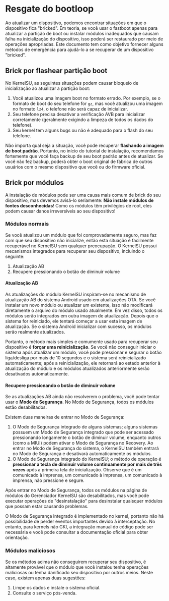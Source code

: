# Resgate do bootloop

Ao atualizar um dispositivo, podemos encontrar situações em que o dispositivo fica "bricked". Em teoria, se você usar o fastboot apenas para atualizar a partição de boot ou instalar módulos inadequados que causam falha na inicialização do dispositivo, isso poderá ser restaurado por meio de operações apropriadas. Este documento tem como objetivo fornecer alguns métodos de emergência para ajudá-lo a se recuperar de um dispositivo "bricked".

## Brick por flashear partição boot

No KernelSU, as seguintes situações podem causar bloqueio de inicialização ao atualizar a partição boot:

1. Você atualizou uma imagem boot no formato errado. Por exemplo, se o formato de boot do seu telefone for `gz`, mas você atualizou uma imagem no formato `lz4`, o telefone não será capaz de inicializar.
2. Seu telefone precisa desativar a verificação AVB para inicializar corretamente (geralmente exigindo a limpeza de todos os dados do telefone).
3. Seu kernel tem alguns bugs ou não é adequado para o flash do seu telefone.

Não importa qual seja a situação, você pode recuperar **flashando a imagem de boot padrão**. Portanto, no início do tutorial de instalação, recomendamos fortemente que você faça backup de seu boot padrão antes de atualizar. Se você não fez backup, poderá obter o boot original de fábrica de outros usuários com o mesmo dispositivo que você ou do firmware oficial.

## Brick por módulos

A instalação de módulos pode ser uma causa mais comum de brick do seu dispositivo, mas devemos avisá-lo seriamente: **Não instale módulos de fontes desconhecidas**! Como os módulos têm privilégios de root, eles podem causar danos irreversíveis ao seu dispositivo!

### Módulos normais

Se você atualizou um módulo que foi comprovadamente seguro, mas faz com que seu dispositivo não inicialize, então esta situação é facilmente recuperável no KernelSU sem qualquer preocupação. O KernelSU possui mecanismos integrados para recuperar seu dispositivo, incluindo o seguinte:

1. Atualização AB
2. Recupere pressionando o botão de diminuir volume

#### Atualização AB

As atualizações do módulo KernelSU inspiram-se no mecanismo de atualização AB do sistema Android usado em atualizações OTA. Se você instalar um novo módulo ou atualizar um existente, isso não modificará diretamente o arquivo do módulo usado atualmente. Em vez disso, todos os módulos serão integrados em outra imagem de atualização. Depois que o sistema for reiniciado, ele tentará começar a usar esta imagem de atualização. Se o sistema Android inicializar com sucesso, os módulos serão realmente atualizados.

Portanto, o método mais simples e comumente usado para recuperar seu dispositivo é **forçar uma reinicialização**. Se você não conseguir iniciar o sistema após atualizar um módulo, você pode pressionar e segurar o botão liga/desliga por mais de 10 segundos e o sistema será reinicializado automaticamente; após a reinicialização, ele retornará ao estado anterior à atualização do módulo e os módulos atualizados anteriormente serão desativados automaticamente.

#### Recupere pressionando o botão de diminuir volume

Se as atualizações AB ainda não resolverem o problema, você pode tentar usar o **Modo de Segurança**. No Modo de Segurança, todos os módulos estão desabilitados.

Existem duas maneiras de entrar no Modo de Segurança:

1. O Modo de Segurança integrado de alguns sistemas; alguns sistemas possuem um Modo de Segurança integrado que pode ser acessado pressionando longamente o botão de diminuir volume, enquanto outros (como a MIUI) podem ativar o Modo de Segurança no Recovery. Ao entrar no Modo de Segurança do sistema, o KernelSU também entrará no Modo de Segurança e desativará automaticamente os módulos.
2. O Modo de Segurança integrado do KernelSU; o método de operação é **pressionar a tecla de diminuir volume continuamente por mais de três vezes** após a primeira tela de inicialização. Observe que é um comunicado à imprensa, um comunicado à imprensa, um comunicado à imprensa, não pressione e segure.

Após entrar no Modo de Segurança, todos os módulos na página de módulos do Gerenciador KernelSU são desabilitados, mas você pode executar operações de "desinstalação" para desinstalar quaisquer módulos que possam estar causando problemas.

O Modo de Segurança integrado é implementado no kernel, portanto não há possibilidade de perder eventos importantes devido à interceptação. No entanto, para kernels não GKI, a integração manual do código pode ser necessária e você pode consultar a documentação oficial para obter orientação.

### Módulos maliciosos

Se os métodos acima não conseguirem recuperar seu dispositivo, é altamente provável que o módulo que você instalou tenha operações maliciosas ou tenha danificado seu dispositivo por outros meios. Neste caso, existem apenas duas sugestões:

1. Limpe os dados e instale o sistema oficial.
2. Consulte o serviço pós-venda.
